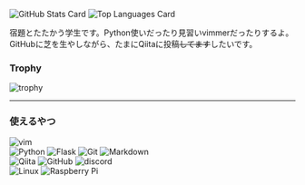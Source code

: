 ![GitHub Stats Card](https://github-readme-stats.vercel.app/api?username=4513ECHO&show_icons=true)
![Top Languages Card](https://github-readme-stats.vercel.app/api/top-langs/?username=4513ECHO)

宿題とたたかう学生です。Python使いだったり見習いvimmerだったりするよ。
GitHubに芝を生やしながら、たまにQiitaに投稿~~してます~~したいです。

### Trophy

![trophy](https://github-profile-trophy.vercel.app/?username=4513ECHO)

- - - 

### 使えるやつ

![vim](https://img.shields.io/badge/-vim-019733.svg?style=popout-square&logo=vim) <br>
![Python](https://img.shields.io/badge/-Python-F0E113.svg?style=popout-square&logo=python)
![Flask](https://img.shields.io/badge/-Flask-000000.svg?style=popout-square&logo=flask)
![Git](https://img.shields.io/badge/-Git-F05032.svg?style=popout-square&logo=git)
![Markdown](https://img.shields.io/badge/-Markdown-000000.svg?style=popout-square&logo=markdown) <br>
![Qiita](https://img.shields.io/badge/-Qiita-8EC464.svg?style=popout-square&logo=qiita)
![GitHub](https://img.shields.io/badge/-GitHub-181717.svg?style=popout-square&logo=github)
![discord](https://img.shields.io/badge/-discord-98A6D9.svg?style=popout-square&logo=discord) <br>
![Linux](https://img.shields.io/badge/-Linux-FCC624.svg?style=popout-square&logo=linux)
![Raspberry Pi](https://img.shields.io/badge/-Raspberrypi-C51A4A.svg?style=popout-square&logo=raspberrypi)


